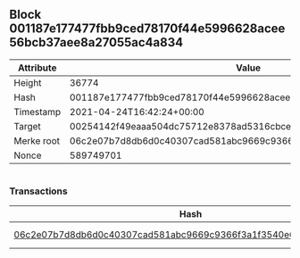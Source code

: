 ## Block 001187e177477fbb9ced78170f44e5996628acee56bcb37aee8a27055ac4a834

Attribute | Value
--- | ---
Height | 36774
Hash | 001187e177477fbb9ced78170f44e5996628acee56bcb37aee8a27055ac4a834
Timestamp | 2021-04-24T16:42:24+00:00
Target | 00254142f49eaaa504dc75712e8378ad5316cbcead634704b3734b6271167cc4
Merke root | 06c2e07b7d8db6d0c40307cad581abc9669c9366f3a1f3540e676b6ad861d8bc
Nonce | 589749701

```

```

### Transactions

Hash | Amount
--- | ---
[06c2e07b7d8db6d0c40307cad581abc9669c9366f3a1f3540e676b6ad861d8bc](06c2e07b7d8db6d0c40307cad581abc9669c9366f3a1f3540e676b6ad861d8bc.md) | 10.00000000 SKEPTI 
